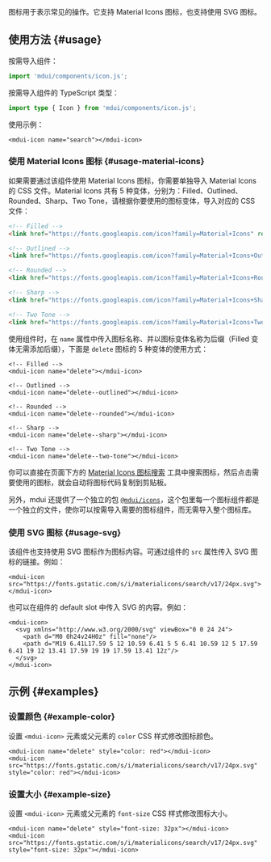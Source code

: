 图标用于表示常见的操作。它支持 Material Icons 图标，也支持使用 SVG 图标。

## 使用方法 {#usage}

按需导入组件：

```js
import 'mdui/components/icon.js';
```

按需导入组件的 TypeScript 类型：

```ts
import type { Icon } from 'mdui/components/icon.js';
```

使用示例：

```html,example
<mdui-icon name="search"></mdui-icon>
```

### 使用 Material Icons 图标 {#usage-material-icons}

如果需要通过该组件使用 Material Icons 图标，你需要单独导入 Material Icons 的 CSS 文件。Material Icons 共有 5 种变体，分别为：Filled、Outlined、Rounded、Sharp、Two Tone，请根据你要使用的图标变体，导入对应的 CSS 文件：

```html
<!-- Filled -->
<link href="https://fonts.googleapis.com/icon?family=Material+Icons" rel="stylesheet">

<!-- Outlined -->
<link href="https://fonts.googleapis.com/icon?family=Material+Icons+Outlined" rel="stylesheet">

<!-- Rounded -->
<link href="https://fonts.googleapis.com/icon?family=Material+Icons+Round" rel="stylesheet">

<!-- Sharp -->
<link href="https://fonts.googleapis.com/icon?family=Material+Icons+Sharp" rel="stylesheet">

<!-- Two Tone -->
<link href="https://fonts.googleapis.com/icon?family=Material+Icons+Two+Tone" rel="stylesheet">
```

使用组件时，在 `name` 属性中传入图标名称、并以图标变体名称为后缀（Filled 变体无需添加后缀），下面是 `delete` 图标的 5 种变体的使用方式：

```html,example
<!-- Filled -->
<mdui-icon name="delete"></mdui-icon>

<!-- Outlined -->
<mdui-icon name="delete--outlined"></mdui-icon>

<!-- Rounded -->
<mdui-icon name="delete--rounded"></mdui-icon>

<!-- Sharp -->
<mdui-icon name="delete--sharp"></mdui-icon>

<!-- Two Tone -->
<mdui-icon name="delete--two-tone"></mdui-icon>
```

你可以直接在页面下方的 [Material Icons 图标搜索](/zh-cn/docs/2/components/icon#search) 工具中搜索图标，然后点击需要使用的图标，就会自动将图标代码复制到剪贴板。

另外，mdui 还提供了一个独立的包 [`@mdui/icons`](/zh-cn/docs/2/libraries/icons)，这个包里每一个图标组件都是一个独立的文件，使你可以按需导入需要的图标组件，而无需导入整个图标库。

### 使用 SVG 图标 {#usage-svg}

该组件也支持使用 SVG 图标作为图标内容。可通过组件的 `src` 属性传入 SVG 图标的链接。例如：

```html,example
<mdui-icon src="https://fonts.gstatic.com/s/i/materialicons/search/v17/24px.svg"></mdui-icon>
```

也可以在组件的 default slot 中传入 SVG 的内容。例如：

```html,example
<mdui-icon>
  <svg xmlns="http://www.w3.org/2000/svg" viewBox="0 0 24 24">
    <path d="M0 0h24v24H0z" fill="none"/>
    <path d="M19 6.41L17.59 5 12 10.59 6.41 5 5 6.41 10.59 12 5 17.59 6.41 19 12 13.41 17.59 19 19 17.59 13.41 12z"/>
  </svg>
</mdui-icon>
```

## 示例 {#examples}

### 设置颜色 {#example-color}

设置 `<mdui-icon>` 元素或父元素的 `color` CSS 样式修改图标颜色。

```html,example,expandable
<mdui-icon name="delete" style="color: red"></mdui-icon>
<mdui-icon src="https://fonts.gstatic.com/s/i/materialicons/search/v17/24px.svg" style="color: red"></mdui-icon>
```

### 设置大小 {#example-size}

设置 `<mdui-icon>` 元素或父元素的 `font-size` CSS 样式修改图标大小。

```html,example,expandable
<mdui-icon name="delete" style="font-size: 32px"></mdui-icon>
<mdui-icon src="https://fonts.gstatic.com/s/i/materialicons/search/v17/24px.svg" style="font-size: 32px"></mdui-icon>
```
